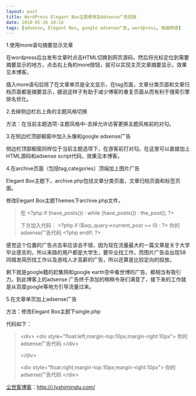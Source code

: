 ```yaml
---
layout: post
title: WordPress Elegant Box主题修改及Adsense广告投放
date: 2010-05-26 20:14
tags: [adsense, Elegant Box, google adsense广告, wordpress, 电脑网络]
---
```

1.使用more语句摘要显示文章

在wordpress后台发布文章时点击HTML切换到网页源码，然后将光标定位到需要摘要显示的地方，点击右上角的more按钮，就可以实现主页文章摘要显示，效果见本博客。

插入more语句后除了在文章单页是全文显示，在tag页面，文章分类页面和文章归档页面都是摘要显示，据说这样子有助于减少博客的重复页面从而有利于搜索引擎排名优化。

2.去掉侧边栏右上角的主题风格切换

方法：在当前主题选项-主题风格中-去掉允许访客更换主题风格前的对勾。

3.在侧边栏顶部橱窗中加入头像和google adsense广告

侧边栏顶部橱窗同样位于当前主题选项下，在游客前打对勾。在这里可以直接加上HTML源码和adsense script代码，效果见本博客。

4.在archive页面（包括tag,categories）顶端加上图片广告

Elegant Box主题下，archive.php包括文章分类页面，文章归档页面和标签页面。

修改Elegant Box主题Themes下archive.php文件，
<blockquote>在 &lt;?php if (have_posts()) : while (have_posts()) : the_post(); ?&gt;

下方加入代码：
&lt;?php if ($wp_query-&gt;current_post == 0) : ?&gt;
你的adsense广告代码
&lt;?php endif; ?&gt;</blockquote>
感觉这个位置的广告点击率应该会不错，因为现在流量最大的一篇文章是关于大学毕业感言的，所以来路的用户都是大学生，要毕业找工作，而图片广告会出现58同城发简历找工作以及游戏人才高薪的广告，所以还算是比较定向的投放。

剩下就是google籍的赶集网和google earth空中看世博的广告，都相当有吸引力。到此博客上的adsense 广告终于添加的稍稍令哥们满意了，接下来的工作就是从百度google等地方引导流量过来。

5.在文章单页加上adsense广告

方法：修改Elegant Box主题下single.php

代码如下：
<blockquote>&lt;div&gt;
&lt;div style="float:left;margin-top:10px;margin-right:10px"&gt;
你的adsense广告代码
&lt;/div&gt;

&lt;/div&gt;

&lt;div style="float:right;margin-top:10px;margin-right:10px"&gt;
你的adsense广告代码
&lt;/div&gt;</blockquote>

<a href="http://i.lvshiminglu.com/">尘世客博客</a>：<a href="http://i.lvshiminglu.com/">http://i.lvshiminglu.com/</a>

